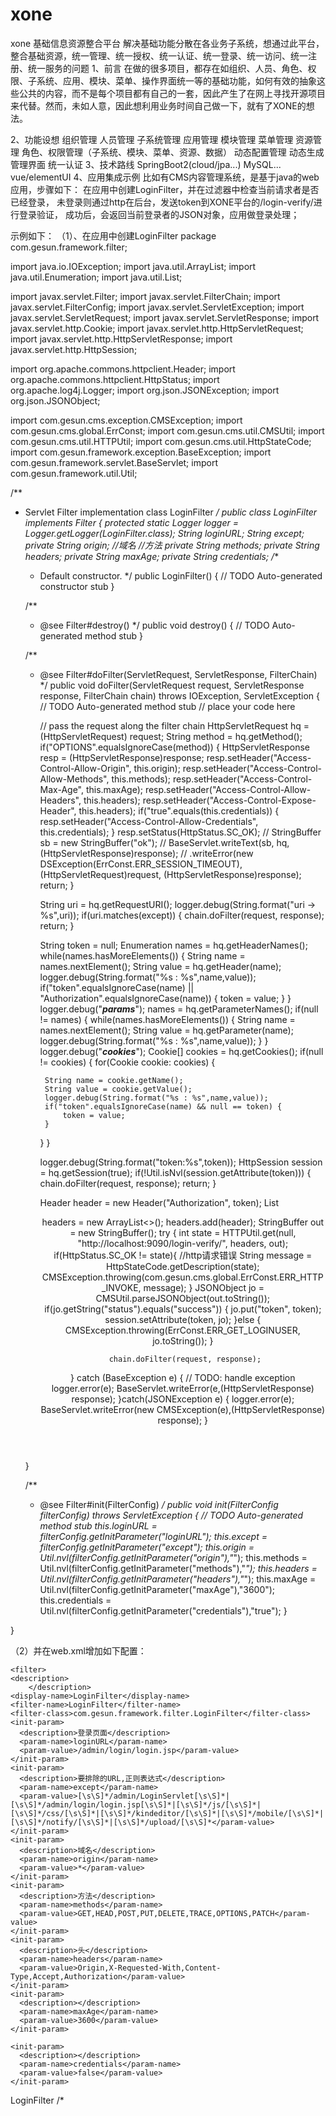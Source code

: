 # xone
xone 基础信息资源整合平台
解决基础功能分散在各业务子系统，想通过此平台，整合基础资源，统一管理、统一授权、统一认证、统一登录、统一访问、统一注册、统一服务的问题
1、前言
	在做的很多项目，都存在如组织、人员、角色、权限、子系统、应用、模块、菜单、操作界面统一等的基础功能，如何有效的抽象这些公共的内容，而不是每个项目都有自己的一套，因此产生了在网上寻找开源项目来代替。然而，未如人意，因此想利用业务时间自己做一下，就有了XONE的想法。

2、功能设想
	组织管理
	人员管理
	子系统管理
	应用管理
	模块管理
	菜单管理
	资源管理
	角色、权限管理（子系统、模块、菜单、资源、数据）
	动态配置管理
	动态生成管理界面
	统一认证
3、技术路线
	SpringBoot2(cloud/jpa...)
	MySQL...
	vue/elementUI
4、应用集成示例
比如有CMS内容管理系统，是基于java的web应用，步骤如下：
	在应用中创建LoginFilter，并在过滤器中检查当前请求者是否已经登录，
	未登录则通过http在后台，发送token到XONE平台的/login-verify/进行登录验证，
	成功后，会返回当前登录者的JSON对象，应用做登录处理；

示例如下：
（1）、在应用中创建LoginFilter
package com.gesun.framework.filter;

import java.io.IOException;
import java.util.ArrayList;
import java.util.Enumeration;
import java.util.List;

import javax.servlet.Filter;
import javax.servlet.FilterChain;
import javax.servlet.FilterConfig;
import javax.servlet.ServletException;
import javax.servlet.ServletRequest;
import javax.servlet.ServletResponse;
import javax.servlet.http.Cookie;
import javax.servlet.http.HttpServletRequest;
import javax.servlet.http.HttpServletResponse;
import javax.servlet.http.HttpSession;

import org.apache.commons.httpclient.Header;
import org.apache.commons.httpclient.HttpStatus;
import org.apache.log4j.Logger;
import org.json.JSONException;
import org.json.JSONObject;

import com.gesun.cms.exception.CMSException;
import com.gesun.cms.global.ErrConst;
import com.gesun.cms.util.CMSUtil;
import com.gesun.cms.util.HTTPUtil;
import com.gesun.cms.util.HttpStateCode;
import com.gesun.framework.exception.BaseException;
import com.gesun.framework.servlet.BaseServlet;
import com.gesun.framework.util.Util;


/**
 * Servlet Filter implementation class LoginFilter
 */
public class LoginFilter implements Filter {
	protected static Logger logger = Logger.getLogger(LoginFilter.class);
	String loginURL;
	String except;
    private String origin; //域名
    //方法
    private String methods;
    private String headers;
    private String maxAge;
    private String credentials;
    /**
     * Default constructor. 
     */
    public LoginFilter() {
        // TODO Auto-generated constructor stub
    }

	/**
	 * @see Filter#destroy()
	 */
	public void destroy() {
		// TODO Auto-generated method stub
	}

	/**
	 * @see Filter#doFilter(ServletRequest, ServletResponse, FilterChain)
	 */
	public void doFilter(ServletRequest request, ServletResponse response, FilterChain chain) throws IOException, ServletException {
		// TODO Auto-generated method stub
		// place your code here
		
		// pass the request along the filter chain
		HttpServletRequest hq = (HttpServletRequest) request;
		String method = hq.getMethod();
		if("OPTIONS".equalsIgnoreCase(method)) {
			HttpServletResponse resp = (HttpServletResponse)response;
			resp.setHeader("Access-Control-Allow-Origin", this.origin);
			resp.setHeader("Access-Control-Allow-Methods", this.methods);
			resp.setHeader("Access-Control-Max-Age", this.maxAge);
			resp.setHeader("Access-Control-Allow-Headers", this.headers);
			resp.setHeader("Access-Control-Expose-Header", this.headers);
			if("true".equals(this.credentials)) {
				resp.setHeader("Access-Control-Allow-Credentials", this.credentials);
			}
			resp.setStatus(HttpStatus.SC_OK);
//			StringBuffer sb = new StringBuffer("ok");
//			BaseServlet.writeText(sb, hq, (HttpServletResponse)response);
//			.writeError(new DSException(ErrConst.ERR_SESSION_TIMEOUT), (HttpServletRequest)request, (HttpServletResponse)response);
			return;
		}
		
		
		
		String uri = hq.getRequestURI();
		logger.debug(String.format("uri -> %s",uri));
		if(uri.matches(except)) {
			chain.doFilter(request, response);
			return;
		}
		
		String token = null;
		Enumeration<String> names = hq.getHeaderNames();
		while(names.hasMoreElements()) {
			String name = names.nextElement();
			String value = hq.getHeader(name);
			logger.debug(String.format("%s : %s",name,value));
			if("token".equalsIgnoreCase(name) 
					|| "Authorization".equalsIgnoreCase(name)) {
				token = value;
			}
		}
		logger.debug("***params***");
		names = hq.getParameterNames();
		if(null != names) {
		while(names.hasMoreElements()) {
			String name = names.nextElement();
			String value = hq.getParameter(name);
			logger.debug(String.format("%s : %s",name,value));
		}
		}
		logger.debug("***cookies***");
		Cookie[] cookies  = hq.getCookies();
		if(null != cookies) {
		for(Cookie cookie: cookies) {
			
			String name = cookie.getName();
			String value = cookie.getValue();
			logger.debug(String.format("%s : %s",name,value));
			if("token".equalsIgnoreCase(name) && null == token) {
				token = value;
			}
		}
		}
		
		logger.debug(String.format("token:%s",token));
		HttpSession session = hq.getSession(true);
		if(!Util.isNvl(session.getAttribute(token))) {
			chain.doFilter(request, response);
			return;
		}
		
		Header header = new Header("Authorization", token);
		List<Header> headers = new ArrayList<>();
		headers.add(header);
		StringBuffer out = new StringBuffer();
		try {
			int state = HTTPUtil.get(null, "http://localhost:9090/login-verify/", headers, out);
			if(HttpStatus.SC_OK != state){
				//http请求错误
				String message = HttpStateCode.getDescription(state);
				CMSException.throwing(com.gesun.cms.global.ErrConst.ERR_HTTP_INVOKE, message);
			}
			JSONObject jo = CMSUtil.parseJSONObject(out.toString());
			if(jo.getString("status").equals("success")) {
				jo.put("token", token);
				session.setAttribute(token, jo);
			}else {
				CMSException.throwing(ErrConst.ERR_GET_LOGINUSER, jo.toString());
			}
			
			chain.doFilter(request, response);
			
		} catch (BaseException e) {
			// TODO: handle exception
			logger.error(e);
			BaseServlet.writeError(e,(HttpServletResponse) response);
		}catch(JSONException e) {
			logger.error(e);
			BaseServlet.writeError(new CMSException(e),(HttpServletResponse) response);
		}
		
	}

	/**
	 * @see Filter#init(FilterConfig)
	 */
	public void init(FilterConfig filterConfig) throws ServletException {
		// TODO Auto-generated method stub
		this.loginURL = filterConfig.getInitParameter("loginURL");
		this.except = filterConfig.getInitParameter("except");
		this.origin = Util.nvl(filterConfig.getInitParameter("origin"),"*");
		this.methods = Util.nvl(filterConfig.getInitParameter("methods"),"*");
		this.headers = Util.nvl(filterConfig.getInitParameter("headers"),"*");
		this.maxAge = Util.nvl(filterConfig.getInitParameter("maxAge"),"3600");
		this.credentials = Util.nvl(filterConfig.getInitParameter("credentials"),"true");
	}

}


（2）并在web.xml增加如下配置：
<!-- 集成XONE平台支持开始 -->
	<filter>
    <description>
		</description>
    <display-name>LoginFilter</display-name>
    <filter-name>LoginFilter</filter-name>
    <filter-class>com.gesun.framework.filter.LoginFilter</filter-class>
    <init-param>
      <description>登录页面</description>
      <param-name>loginURL</param-name>
      <param-value>/admin/login/login.jsp</param-value>
    </init-param>
    <init-param>
      <description>要排除的URL,正则表达式</description>
      <param-name>except</param-name>
      <param-value>[\s\S]*/admin/LoginServlet[\s\S]*|[\s\S]*/admin/login/login.jsp[\s\S]*|[\s\S]*/js/[\s\S]*|[\s\S]*/css/[\s\S]*|[\s\S]*/kindeditor/[\s\S]*|[\s\S]*/mobile/[\s\S]*|[\s\S]*/notify/[\s\S]*|[\s\S]*/upload/[\s\S]*</param-value>
    </init-param>
    <init-param>
      <description>域名</description>
      <param-name>origin</param-name>
      <param-value>*</param-value>
    </init-param>
    <init-param>
      <description>方法</description>
      <param-name>methods</param-name>
      <param-value>GET,HEAD,POST,PUT,DELETE,TRACE,OPTIONS,PATCH</param-value>
    </init-param>
    <init-param>
      <description>头</description>
      <param-name>headers</param-name>
      <param-value>Origin,X-Requested-With,Content-Type,Accept,Authorization</param-value>
    </init-param>
    <init-param>
      <description></description>
      <param-name>maxAge</param-name>
      <param-value>3600</param-value>
    </init-param>
    
    <init-param>
      <description></description>
      <param-name>credentials</param-name>
      <param-value>false</param-value>
    </init-param>   
  </filter>
  <filter-mapping>
    <filter-name>LoginFilter</filter-name>
    <url-pattern>/*</url-pattern>
  </filter-mapping>
  <!-- 集成XONE平台支持结束 -->